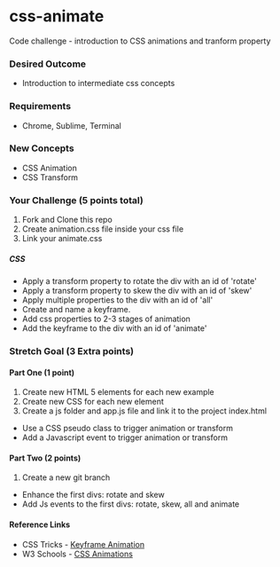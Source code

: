 # css-animate
Code challenge - introduction to CSS animations and tranform property

<h3>Desired Outcome</h3>
<ul>
  <li>Introduction to intermediate css concepts</li>
</ul>

<h3>Requirements</h3>
<ul>
  <li>Chrome, Sublime, Terminal</li>
</ul>

<h3>New Concepts</h3>
<ul>
  <li>CSS Animation</li>
  <li>CSS Transform</li>
</ul>

<h3>Your Challenge (5 points total)</h3>
<ol>
  <li>Fork and Clone this repo</li>
  <li>Create animation.css file inside your css file</li>
  <li>Link your animate.css</li>
</ol>

<h5>CSS</h5>
<ul>
  <li>Apply a transform property to rotate the div with an id of 'rotate'</li>
  <li>Apply a transform property to skew the div with an id of 'skew'</li>
  <li>Apply multiple properties to the div with an id of 'all'</li>
  <li>Create and name a keyframe.
  <li>Add css properties to 2-3 stages of animation</li>
  <li>Add the keyframe to the div with an id of 'animate'</li>
</ul>


<h3>Stretch Goal (3 Extra points)</h3>
<h4>Part One (1 point)</h4>
<ol>
  <li>Create new HTML 5 elements for each new example</li>
  <li>Create new CSS for each new element</li>
  <li>Create a js folder and app.js file and link it to the project index.html</li>
</ol>

<ul>
  <li>Use a CSS pseudo class to trigger animation or transform</li>
  <li>Add a Javascript event to trigger animation or transform</li>
</ul>
<h4>Part Two (2 points)</h4>
<ol>
  <li>Create a new git branch</li>
</ol>
<ul>
  <li>Enhance the first divs: rotate and skew</li>
  <li>Add Js events to the first divs: rotate, skew, all and animate</li>
</ul>

<h4>Reference Links</h4>
<ul>
  <li>CSS Tricks - <a href="https://css-tricks.com/snippets/css/keyframe-animation-syntax/">Keyframe Animation</a></li>
  <li>W3 Schools - <a href="http://www.w3schools.com/css/css3_animations.asp">CSS Animations</a></li>
</ul>